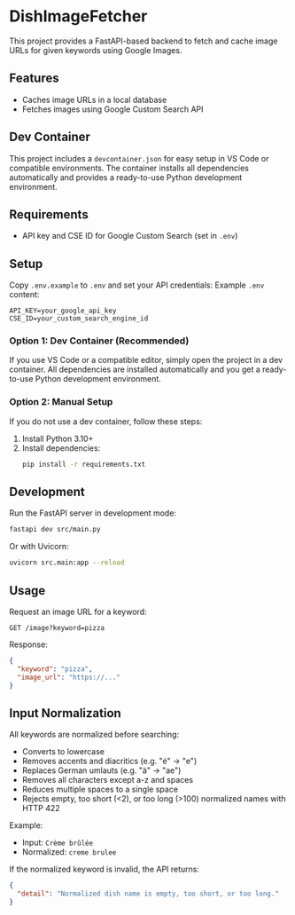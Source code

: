 # DishImageFetcher

This project provides a FastAPI-based backend to fetch and cache image URLs for given keywords using Google Images.

## Features
- Caches image URLs in a local database
- Fetches images using Google Custom Search API

## Dev Container
This project includes a `devcontainer.json` for easy setup in VS Code or compatible environments. The container installs all dependencies automatically and provides a ready-to-use Python development environment.

## Requirements
- API key and CSE ID for Google Custom Search (set in `.env`)

## Setup
Copy `.env.example` to `.env` and set your API credentials:
Example `.env` content:
```
API_KEY=your_google_api_key
CSE_ID=your_custom_search_engine_id
```

### Option 1: Dev Container (Recommended)
If you use VS Code or a compatible editor, simply open the project in a dev container. All dependencies are installed automatically and you get a ready-to-use Python development environment.

### Option 2: Manual Setup
If you do not use a dev container, follow these steps:
1. Install Python 3.10+
2. Install dependencies:
   ```bash
   pip install -r requirements.txt
   ```

## Development
Run the FastAPI server in development mode:
```bash
fastapi dev src/main.py
```
Or with Uvicorn:
```bash
uvicorn src.main:app --reload
```

## Usage
Request an image URL for a keyword:
```
GET /image?keyword=pizza
```
Response:
```json
{
  "keyword": "pizza",
  "image_url": "https://..."
}
```

## Input Normalization
All keywords are normalized before searching:
- Converts to lowercase
- Removes accents and diacritics (e.g. "é" → "e")
- Replaces German umlauts (e.g. "ä" → "ae")
- Removes all characters except a-z and spaces
- Reduces multiple spaces to a single space
- Rejects empty, too short (<2), or too long (>100) normalized names with HTTP 422

Example:
- Input: `Crème brûlée`
- Normalized: `creme brulee`

If the normalized keyword is invalid, the API returns:
```json
{
  "detail": "Normalized dish name is empty, too short, or too long."
}
```

